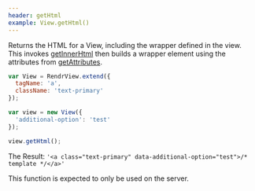 ```yaml
---
header: getHtml
example: View.getHtml()
---
```


Returns the HTML for a View, including the wrapper defined in the view.  This invokes [getInnerHtml](#getInnerHtml) then builds a wrapper element using the attributes from [getAttributes](#getAttributes).

```js
var View = RendrView.extend({
  tagName: 'a',
  className: 'text-primary'
});

var view = new View({
  'additional-option': 'test'
});

view.getHtml();
```

The Result: `'<a class="text-primary" data-additional-option="test">/* template */</a>'`

This function is expected to only be used on the server.
